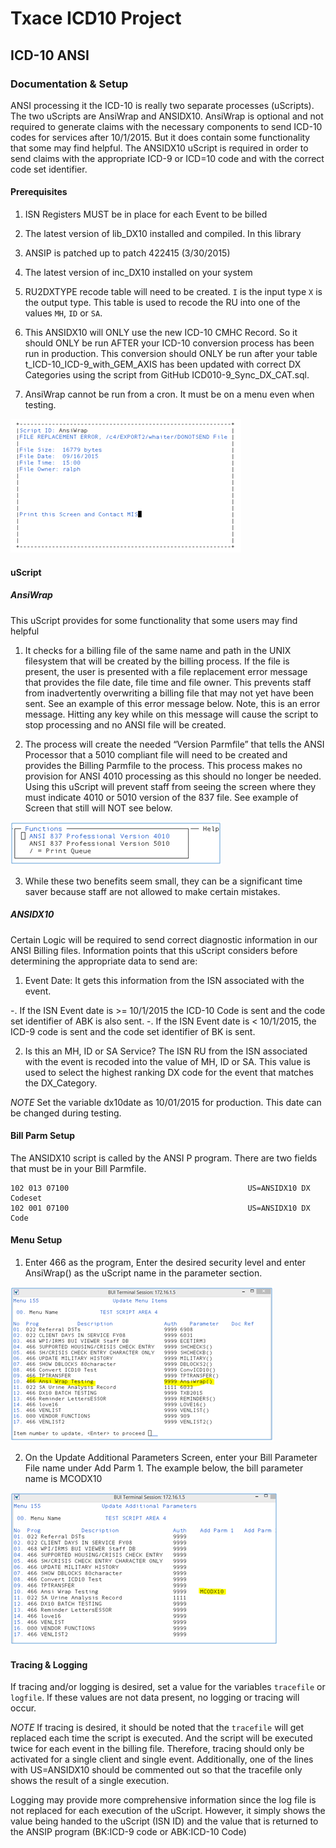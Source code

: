 # Txace ICD10 Project
## ICD-10 ANSI

### Documentation & Setup

ANSI processing it the ICD-10 is really two separate processes (uScripts).  The two uScripts are AnsiWrap and ANSIDX10.  AnsiWrap is optional and not required to generate claims with the necessary components to send ICD-10 codes for services after 10/1/2015.  But it does contain some functionality that some may find helpful.  The ANSIDX10 uScript is required in order to send claims with the appropriate ICD-9 or ICD=10 code and with the correct code set identifier.

#### Prerequisites

1. ISN Registers MUST be in place for each Event to be billed

2. The latest version of lib_DX10 installed and compiled. In this library

3. ANSIP is patched up to patch 422415 (3/30/2015)

4. The latest version of inc_DX10 installed on your system

5. RU2DXTYPE recode table will need to be created.  `I` is the input type `X` is the output type.  This table is used to recode the RU into one of the values `MH`, `ID` or `SA`.

6. This ANSIDX10 will ONLY use the new ICD-10 CMHC Record.  So it should ONLY be run AFTER your ICD-10 conversion process has been run in production.  This conversion should ONLY be run after your table t_ICD-10_ICD-9_with_GEM_AXIS has been updated with correct DX Categories using the script from GitHub ICD010-9_Sync_DX_CAT.sql.

7. AnsiWrap cannot be run from a cron.  It must be on a menu even when testing.

![AnsiWrap File Replacement Error](https://github.com/txace/txace-images/blob/master/ansiwrap-file-replacement-error.png)

#### uScript 

##### AnsiWrap

This uScript provides for some functionality that some users may find helpful

1. It checks for a billing file of the same name and path in the UNIX filesystem that will be created by the billing process.  If the file is present, the user is presented with a file replacement error message that provides the file date, file time and file owner.  This prevents staff from inadvertently overwriting a billing file that may not yet have been sent.  See an example of this error message below.  Note, this is an error message.  Hitting any key while on this message will cause the script to stop processing and no ANSI file will be created.

2. The process will create the needed “Version Parmfile” that tells the ANSI Processor that a 5010 compliant file will need to be created and provides the Billing Parmfile to the process. This process makes no provision for ANSI 4010 processing as this should no longer be needed.  Using this uScript will prevent staff from seeing the screen where they must indicate 4010 or 5010  version of the 837 file.  See example of Screen that still will NOT see below.
  
![Ansi 837 Version Prompt Screen](https://github.com/txace/txace-images/blob/master/ansi-837-version-prompt-screen.png)

3. While these two benefits seem small, they can be a significant time saver because staff are not allowed to make certain mistakes.

##### ANSIDX10

Certain Logic will be required to send correct diagnostic information in our ANSI Billing files.  Information points that this uScript considers before determining the appropriate data to send are:

1. Event Date: It gets this information from the ISN associated with the event.  

  -.  If the ISN Event date is >= 10/1/2015 the ICD-10 Code is sent and the code set identifier of ABK is also sent.
  -.  If the ISN Event date is < 10/1/2015, the ICD-9 code is sent and the code set identifier of BK is sent.

2. Is this an MH, ID or SA Service?  The ISN RU from the ISN associated with the event is recoded into the value of MH, ID or SA.  This value is used to select the highest ranking DX code for the event that matches the DX_Category. 


*NOTE* Set the variable dx10date as 10/01/2015 for production.  This date can be changed during testing.

#### Bill Parm Setup

The ANSIDX10 script is called by the ANSI P program.  There are two fields that must be in your Bill Parmfile.

```
102 013 07100                                        US=ANSIDX10 DX Codeset
102 001 07100                                        US=ANSIDX10 DX Code
```

#### Menu Setup

1.  Enter 466 as the program, Enter the desired security level and enter AnsiWrap() as the uScript name in the parameter section.

![AnsiWrap Menu Setup](https://github.com/txace/txace-images/blob/master/ansiwrap-menu-setup.png)

2. On the Update Additional Parameters Screen, enter your Bill Parameter File name under Add Parm 1.  The example below, the bill parameter name is MCODX10
    
![AnsiWrap Menu Additional Parm Setup](https://github.com/txace/txace-images/blob/master/ansiwrap-menu-additional-setup.png)

#### Tracing & Logging

If tracing and/or logging is desired, set a value for the variables `tracefile` or `logfile`. If these values are not data present, no logging or tracing will occur.

*NOTE* If tracing is desired, it should be noted that the `tracefile` will get replaced each time the script is executed.  And the script will be executed twice for each event in the billing file.  Therefore, tracing should only be activated for a single client and single event.  Additionally, one of the lines with US=ANSIDX10 should be commented out so that the tracefile only shows the result of a single execution.

Logging may provide more comprehensive information since the log file is not replaced for each execution of the uScript.  However, it simply shows the value being handed to the uScript (ISN ID) and the value that is returned to the ANSIP program (BK:ICD-9 code or ABK:ICD-10 Code)
